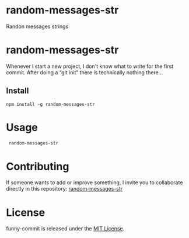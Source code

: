 # random-messages-str
Randon messages strings

# random-messages-str

Whenever I start a new project, I don't know what to write for the first commit. After doing a “git init” there is technically nothing there...

## Install

```npm
npm install -g random-messages-str
```

# Usage

```bash
 random-messages-str
```

# Contributing

If someone wants to add or improve something, I invite you to collaborate directly in this repository: [random-messages-str](https://github.com/gndx/random-messages-str)

# License

funny-commit is released under the [MIT License](https://opensource.org/licenses/MIT).